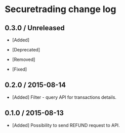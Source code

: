 # Securetrading change log

## 0.3.0 / Unreleased

* [Added]

* [Deprecated]

* [Removed]

* [Fixed]

## 0.2.0 / 2015-08-14

* [Added] Filter - query API for transactions details.

## 0.1.0 / 2015-08-13

* [Added] Possibility to send REFUND request to API.
